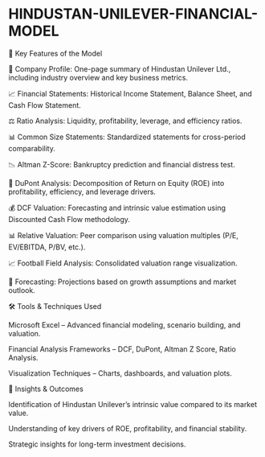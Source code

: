 # HINDUSTAN-UNILEVER-FINANCIAL-MODEL
📑 Key Features of the Model

📌 Company Profile: One-page summary of Hindustan Unilever Ltd., including industry overview and key business metrics.

📈 Financial Statements: Historical Income Statement, Balance Sheet, and Cash Flow Statement.

⚖️ Ratio Analysis: Liquidity, profitability, leverage, and efficiency ratios.

📊 Common Size Statements: Standardized statements for cross-period comparability.

📉 Altman Z-Score: Bankruptcy prediction and financial distress test.

📌 DuPont Analysis: Decomposition of Return on Equity (ROE) into profitability, efficiency, and leverage drivers.

💰 DCF Valuation: Forecasting and intrinsic value estimation using Discounted Cash Flow methodology.

📊 Relative Valuation: Peer comparison using valuation multiples (P/E, EV/EBITDA, P/BV, etc.).

📈 Football Field Analysis: Consolidated valuation range visualization.

📌 Forecasting: Projections based on growth assumptions and market outlook.

🛠️ Tools & Techniques Used

Microsoft Excel – Advanced financial modeling, scenario building, and valuation.

Financial Analysis Frameworks – DCF, DuPont, Altman Z Score, Ratio Analysis.

Visualization Techniques – Charts, dashboards, and valuation plots.

🎯 Insights & Outcomes

Identification of Hindustan Unilever’s intrinsic value compared to its market value.

Understanding of key drivers of ROE, profitability, and financial stability.

Strategic insights for long-term investment decisions.
